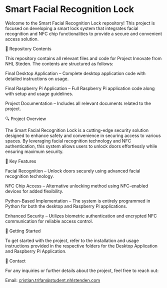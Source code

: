 # Smart Facial Recognition Lock

Welcome to the Smart Facial Recognition Lock repository! This project is focused on developing a smart lock system that integrates facial recognition and NFC chip functionalities to provide a secure and convenient access solution.

📁 Repository Contents

This repository contains all relevant files and code for Project Innovate from NHL Steden. The contents are structured as follows:

Final Desktop Application – Complete desktop application code with detailed instructions on usage.

Final Raspberry Pi Application – Full Raspberry Pi application code along with setup and usage guidelines.

Project Documentation – Includes all relevant documents related to the project.

🔍 Project Overview

The Smart Facial Recognition Lock is a cutting-edge security solution designed to enhance safety and convenience in securing access to various spaces. By leveraging facial recognition technology and NFC authentication, this system allows users to unlock doors effortlessly while ensuring maximum security.

🔑 Key Features

Facial Recognition – Unlock doors securely using advanced facial recognition technology.

NFC Chip Access – Alternative unlocking method using NFC-enabled devices for added flexibility.

Python-Based Implementation – The system is entirely programmed in Python for both the desktop and Raspberry Pi applications.

Enhanced Security – Utilizes biometric authentication and encrypted NFC communication for reliable access control.

🚀 Getting Started

To get started with the project, refer to the installation and usage instructions provided in the respective folders for the Desktop Application and Raspberry Pi Application.

📩 Contact

For any inquiries or further details about the project, feel free to reach out:

Email: cristian.trifan@student.nhlstenden.com